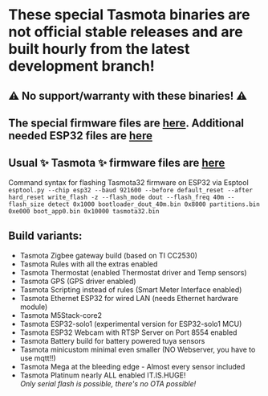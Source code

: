 # These special Tasmota binaries are not official stable releases and are built hourly from the latest development branch!

## :warning: No support/warranty with these binaries! :warning:

## The special firmware files are [here](https://github.com/Jason2866/Merge/tree/firmware/firmware). Additional needed ESP32 files are [here](https://github.com/Jason2866/Merge/tree/firmware/firmware/tasmota32/ESP32_needed_files)

## Usual ✨ Tasmota ✨ firmware files are [here](https://github.com/arendst/Tasmota/tree/firmware/firmware)

Command syntax for flashing Tasmota32 firmware on ESP32 via Esptool <br>
```esptool.py --chip esp32 --baud 921600 --before default_reset --after hard_reset write_flash -z --flash_mode dout --flash_freq 40m --flash_size detect 0x1000 bootloader_dout_40m.bin 0x8000 partitions.bin 0xe000 boot_app0.bin 0x10000 tasmota32.bin```

## Build variants:

- Tasmota Zigbee gateway build (based on TI CC2530)
- Tasmota Rules with all the extras enabled
- Tasmota Thermostat (enabled Thermostat driver and Temp sensors)
- Tasmota GPS (GPS driver enabled)
- Tasmota Scripting instead of rules (Smart Meter Interface enabled)
- Tasmota Ethernet ESP32 for wired LAN (needs Ethernet hardware module)
- Tasmota M5Stack-core2
- Tasmota ESP32-solo1 (experimental version for ESP32-solo1 MCU)
- Tasmota ESP32 Webcam with RTSP Server on Port 8554 enabled
- Tasmota Battery build for battery powered tuya sensors
- Tasmota minicustom minimal even smaller (NO Webserver, you have to use mqtt!!)
- Tasmota Mega at the bleeding edge - Almost every sensor included
- Tasmota Platinum nearly ALL enabled IT.IS.HUGE! <br>
*Only serial flash is possible, there's no OTA possible!*

